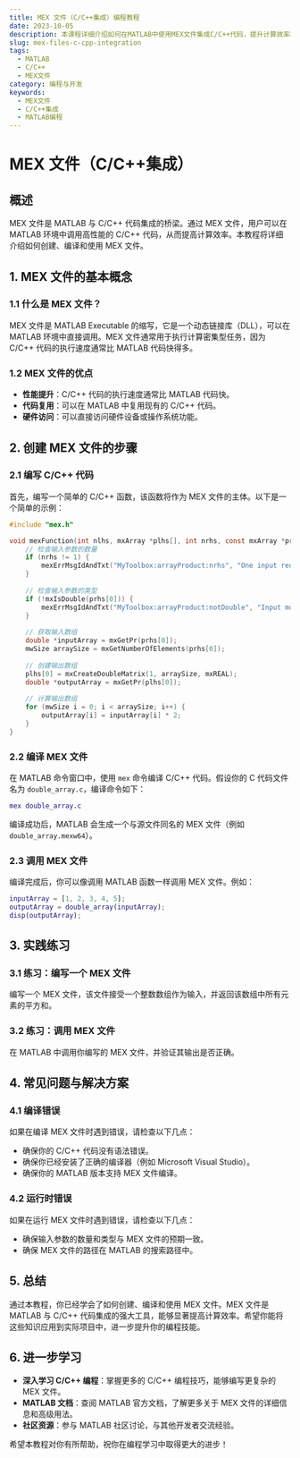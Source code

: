 ```yaml
---
title: MEX 文件（C/C++集成）编程教程
date: 2023-10-05
description: 本课程详细介绍如何在MATLAB中使用MEX文件集成C/C++代码，提升计算效率和功能扩展。
slug: mex-files-c-cpp-integration
tags:
  - MATLAB
  - C/C++
  - MEX文件
category: 编程与开发
keywords:
  - MEX文件
  - C/C++集成
  - MATLAB编程
---
```


# MEX 文件（C/C++集成）

## 概述

MEX 文件是 MATLAB 与 C/C++ 代码集成的桥梁。通过 MEX 文件，用户可以在 MATLAB 环境中调用高性能的 C/C++ 代码，从而提高计算效率。本教程将详细介绍如何创建、编译和使用 MEX 文件。

## 1. MEX 文件的基本概念

### 1.1 什么是 MEX 文件？

MEX 文件是 MATLAB Executable 的缩写，它是一个动态链接库（DLL），可以在 MATLAB 环境中直接调用。MEX 文件通常用于执行计算密集型任务，因为 C/C++ 代码的执行速度通常比 MATLAB 代码快得多。

### 1.2 MEX 文件的优点

- **性能提升**：C/C++ 代码的执行速度通常比 MATLAB 代码快。
- **代码复用**：可以在 MATLAB 中复用现有的 C/C++ 代码。
- **硬件访问**：可以直接访问硬件设备或操作系统功能。

## 2. 创建 MEX 文件的步骤

### 2.1 编写 C/C++ 代码

首先，编写一个简单的 C/C++ 函数，该函数将作为 MEX 文件的主体。以下是一个简单的示例：

```c
#include "mex.h"

void mexFunction(int nlhs, mxArray *plhs[], int nrhs, const mxArray *prhs[]) {
    // 检查输入参数的数量
    if (nrhs != 1) {
        mexErrMsgIdAndTxt("MyToolbox:arrayProduct:nrhs", "One input required.");
    }
    
    // 检查输入参数的类型
    if (!mxIsDouble(prhs[0])) {
        mexErrMsgIdAndTxt("MyToolbox:arrayProduct:notDouble", "Input must be of type double.");
    }
    
    // 获取输入数组
    double *inputArray = mxGetPr(prhs[0]);
    mwSize arraySize = mxGetNumberOfElements(prhs[0]);
    
    // 创建输出数组
    plhs[0] = mxCreateDoubleMatrix(1, arraySize, mxREAL);
    double *outputArray = mxGetPr(plhs[0]);
    
    // 计算输出数组
    for (mwSize i = 0; i < arraySize; i++) {
        outputArray[i] = inputArray[i] * 2;
    }
}
```

### 2.2 编译 MEX 文件

在 MATLAB 命令窗口中，使用 `mex` 命令编译 C/C++ 代码。假设你的 C 代码文件名为 `double_array.c`，编译命令如下：

```matlab
mex double_array.c
```

编译成功后，MATLAB 会生成一个与源文件同名的 MEX 文件（例如 `double_array.mexw64`）。

### 2.3 调用 MEX 文件

编译完成后，你可以像调用 MATLAB 函数一样调用 MEX 文件。例如：

```matlab
inputArray = [1, 2, 3, 4, 5];
outputArray = double_array(inputArray);
disp(outputArray);
```

## 3. 实践练习

### 3.1 练习：编写一个 MEX 文件

编写一个 MEX 文件，该文件接受一个整数数组作为输入，并返回该数组中所有元素的平方和。

### 3.2 练习：调用 MEX 文件

在 MATLAB 中调用你编写的 MEX 文件，并验证其输出是否正确。

## 4. 常见问题与解决方案

### 4.1 编译错误

如果在编译 MEX 文件时遇到错误，请检查以下几点：

- 确保你的 C/C++ 代码没有语法错误。
- 确保你已经安装了正确的编译器（例如 Microsoft Visual Studio）。
- 确保你的 MATLAB 版本支持 MEX 文件编译。

### 4.2 运行时错误

如果在运行 MEX 文件时遇到错误，请检查以下几点：

- 确保输入参数的数量和类型与 MEX 文件的预期一致。
- 确保 MEX 文件的路径在 MATLAB 的搜索路径中。

## 5. 总结

通过本教程，你已经学会了如何创建、编译和使用 MEX 文件。MEX 文件是 MATLAB 与 C/C++ 代码集成的强大工具，能够显著提高计算效率。希望你能将这些知识应用到实际项目中，进一步提升你的编程技能。

## 6. 进一步学习

- **深入学习 C/C++ 编程**：掌握更多的 C/C++ 编程技巧，能够编写更复杂的 MEX 文件。
- **MATLAB 文档**：查阅 MATLAB 官方文档，了解更多关于 MEX 文件的详细信息和高级用法。
- **社区资源**：参与 MATLAB 社区讨论，与其他开发者交流经验。

希望本教程对你有所帮助，祝你在编程学习中取得更大的进步！